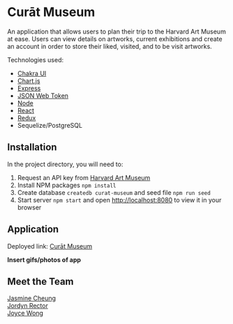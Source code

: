 # Curāt Museum

An application that allows users to plan their trip to the Harvard Art Museum at ease. Users can view details on artworks, current exhibitions and create an account in order to store their liked, visited, and to be visit artworks.

Technologies used:

- [Chakra UI](https://chakra-ui.com)
- [Chart.js](https://www.chartjs.org)
- [Express](https://expressjs.com)
- [JSON Web Token](https://jwt.io)
- [Node](https://nodejs.org/en/)
- [React](https://reactjs.org)
- [Redux](https://redux.js.org)
- Sequelize/PostgreSQL

## Installation

In the project directory, you will need to:

1. Request an API key from [Harvard Art Museum](https://harvardartmuseums.org/collections/api)
2. Install NPM packages `npm install`
3. Create database `createdb curat-museum` and seed file `npm run seed`
4. Start server `npm start` and open [http://localhost:8080](http://localhost:8080) to view it in your browser

## Application

Deployed link: [Curāt Museum](https://curat-museum-heroku.herokuapp.com/home)

**Insert gifs/photos of app**

## Meet the Team

[Jasmine Cheung](https://github.com/cheungjasmine) <br />
[Jordyn Rector](https://github.com/jordyy) <br />
[Joyce Wong](https://github.com/joyce-wong)
